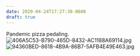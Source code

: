 ```yaml
---
date: 2020-04-24T17:27:38-0600
draft: true
---
```




Pandemic pizza pedaling. ![406A5C53-B790-465D-8432-AC1188A69114.jpg](https://ianwhitney.micro.blog/uploads/2020/75ff61b21c.jpg) ![94360BED-8618-4B9A-86B7-5AFB4E49E463.jpg](https://ianwhitney.micro.blog/uploads/2020/34f8255a36.jpg)



